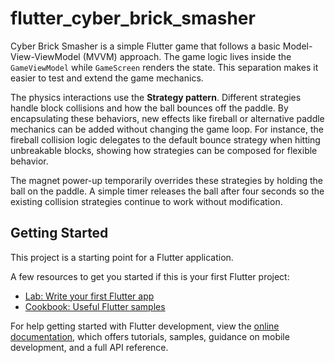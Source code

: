 # flutter_cyber_brick_smasher

Cyber Brick Smasher is a simple Flutter game that follows a basic
Model-View-ViewModel (MVVM) approach. The game logic lives inside the
`GameViewModel` while `GameScreen` renders the state. This separation
makes it easier to test and extend the game mechanics.

The physics interactions use the **Strategy pattern**. Different
strategies handle block collisions and how the ball bounces off the
paddle. By encapsulating these behaviors, new effects like fireball or
alternative paddle mechanics can be added without changing the game
loop. For instance, the fireball collision logic delegates to the
default bounce strategy when hitting unbreakable blocks, showing how
strategies can be composed for flexible behavior.

The magnet power-up temporarily overrides these strategies by holding
the ball on the paddle. A simple timer releases the ball after four
seconds so the existing collision strategies continue to work without
modification.

## Getting Started

This project is a starting point for a Flutter application.

A few resources to get you started if this is your first Flutter project:

- [Lab: Write your first Flutter app](https://docs.flutter.dev/get-started/codelab)
- [Cookbook: Useful Flutter samples](https://docs.flutter.dev/cookbook)

For help getting started with Flutter development, view the
[online documentation](https://docs.flutter.dev/), which offers tutorials,
samples, guidance on mobile development, and a full API reference.
